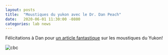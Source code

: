 ```yaml
---
layout: posts
title:  "Moustiques du yukon avec le Dr. Dan Peach"
date:   2020-06-01 11:30:00 -0800
categories: lab news
---
```


Félicitations à Dan pour [un article fantastique][cbc] sur les moustiques du Yukon!

![cbc][dan]

[cbc]:https://ici.radio-canada.ca/nouvelle/1707381/yukon-maringouin-moustique-recherche
[dan]: https://images.radio-canada.ca/q_auto,w_960/v1/ici-info/16x9/yukon-maringouins-moustiques-daniel-peach.jpg "Dan at work"

